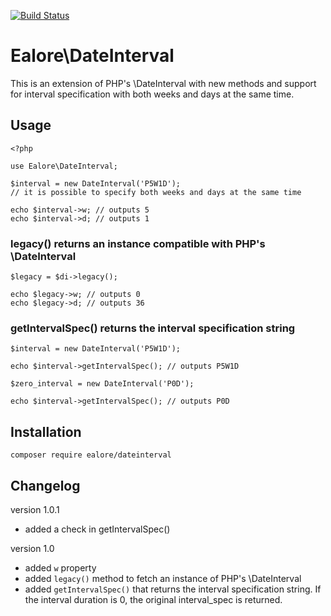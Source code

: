 [![Build Status](https://travis-ci.org/Ealore/DateInterval.svg?branch=master)](https://travis-ci.org/Ealore/DateInterval)

# Ealore\DateInterval

This is an extension of PHP's \DateInterval with new methods and support for interval specification with both weeks and days at the same time.

## Usage

	<?php

	use Ealore\DateInterval;

	$interval = new DateInterval('P5W1D');
	// it is possible to specify both weeks and days at the same time

	echo $interval->w; // outputs 5
	echo $interval->d; // outputs 1

### legacy() returns an instance compatible with PHP's \DateInterval

	$legacy = $di->legacy();

	echo $legacy->w; // outputs 0
	echo $legacy->d; // outputs 36

### getIntervalSpec() returns the interval specification string

    $interval = new DateInterval('P5W1D');

    echo $interval->getIntervalSpec(); // outputs P5W1D

    $zero_interval = new DateInterval('P0D');

    echo $interval->getIntervalSpec(); // outputs P0D

## Installation

    composer require ealore/dateinterval

## Changelog

version 1.0.1
- added a check in getIntervalSpec()

version 1.0

- added `w` property
- added `legacy()` method to fetch an instance of PHP's \DateInterval
- added `getIntervalSpec()` that returns the interval specification string. If the interval duration is 0, the original interval_spec is returned.
